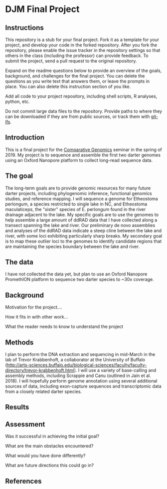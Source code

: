 # DJM Final Project

## Instructions

This repository is a stub for your final project. Fork it as a template for your project, and develop your code in the forked repository. After you fork the repository, please enable the issue tracker in the repository settings so that others in the class (including the professor) can provide feedback. To submit the project, send a pull request to the original repository.

Expand on the readme questions below to provide an overview of the goals, background, and challenges for the final project. You can delete the questions as you write text that answers them, or leave the prompts in place. You can also delete this instruction section of you like.

Add all code to your project repository, including shell scripts, R analyses, python, etc.

Do not commit large data files to the repository. Provide paths to where they can be downloaded if they
are from public sources, or track them with [git-lfs](https://git-lfs.github.com).

## Introduction

This is a final project for the [Comparative Genomics](https://github.com/Yale-EEB723/syllabus) seminar in the spring of 2019. 
My project is to sequence and assemble the first two darter genomes using an Oxford Nanopore platform to collect long-read sequence data. 

## The goal

The long-term goals are to provide genomic resources for many future darter projects, including phylogenomic inference, functional genomics studies, and reference mapping. I will sequence a genome for Etheostoma perlongum, a species restricted to single lake in NC, and Etheostoma maculaticeps, the "sister" species of E. perlongum found in the river drainage adjacent to the lake. My specific goals are to use the genomes to help assemble a large amount of ddRAD data that I have collected along a transect spanning the lake and river. Our preliminary de novo assemblies and analyses of the ddRAD data indicate a steep cline between the lake and river, with some loci exhibiting particularly sharp breaks. My secondary goal is to map these outlier loci to the genomes to identify candidate regions that are maintaining the species boundary between the lake and river.

## The data

I have not collected the data yet, but plan to use an Oxford Nanopore PromethION platform to sequence two darter species to ~30x coverage.

## Background

Motivation for the project....

How it fits in with other work...

What the reader needs to know to understand the project


## Methods

I plan to perform the DNA extraction and sequencing in mid-March in the lab of Trevor Krabbenhoft, a collaborator at the University of Buffalo (http://arts-sciences.buffalo.edu/biological-sciences/faculty/faculty-directory/trevor-krabbenhoft.html). I will use a variety of base-calling and assembly methods, including Scrappie and Canu (outlined in Jain et al. 2018). I will hopefully perform genome annotation using several additional sources of data, including exon-capture sequences and transcriptomic data from a closely related darter species.


## Results


## Assessment

Was it successful in achieving the initial goal?

What are the main obstacles encountered?

What would you have done differently?

What are future directions this could go in?

## References
